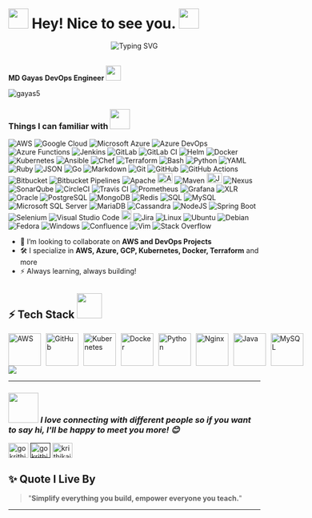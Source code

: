 <h1><img src="https://emojis.slackmojis.com/emojis/images/1531849430/4246/blob-sunglasses.gif?1531849430" width="40"/> Hey! Nice to see you. <img src="https://media.giphy.com/media/12oufCB0MyZ1Go/giphy.gif" width="40"></h1>

<p align="center">
  <img src="https://readme-typing-svg.herokuapp.com?font=Fira+Code&size=24&pause=1000&color=FF0000&width=700&lines=Welcome+to+Gayas's+GitHub+Profile!;Empowering+Cloud%2C+DevOps%2C+Kubernetes+Learners!;Let's+Simplify+Tech+Together+🚀" alt="Typing SVG" />
</p>

<p> </br> <b>MD Gayas</b> <b>DevOps Engineer</b> <img src="https://www.pinclipart.com/picdir/big/47-476312_india-transparent-clipart-indian-flag-logo-png.png" width="30"/> </p>
<p align="left"> <img src="https://komarev.com/ghpvc/?username=gayas5&label=Profile%20views&color=0e75b6&style=flat" alt="gayas5" /> </p>
<h3>Things I can familiar with <img src="https://media.giphy.com/media/WUlplcMpOCEmTGBtBW/giphy.gif" width="40"> </h3>

<p>
  <img alt="AWS" src="https://custom-icon-badges.demolab.com/badge/AWS-%23FF9900.svg?logo=aws&logoColor=white" />
  <img alt="Google Cloud" src="https://img.shields.io/badge/Google%20Cloud-%234285F4.svg?logo=google-cloud&logoColor=white"  />
  <img alt="Microsoft Azure" src="https://custom-icon-badges.demolab.com/badge/Microsoft%20Azure-0089D6?logo=msazure&logoColor=white"  />
  <img alt="Azure DevOps" src="https://custom-icon-badges.demolab.com/badge/Azure%20DevOps-0078D7?logo=azure-devops-white&logoColor=fff" />
  <img alt="Azure Functions" src="https://custom-icon-badges.demolab.com/badge/Azure%20Functions-0078D7?logo=azure-functions&logoColor=fff" />
  <img alt="Jenkins" src="https://img.shields.io/badge/-Jenkins-D24939?style=flat-square&logo=jenkins&logoColor=white" />
  <img alt="GitLab" src="https://img.shields.io/badge/GitLab-FC6D26?logo=gitlab&logoColor=fff" />
  <img alt="GitLab CI" src="https://img.shields.io/badge/GitLab%20CI-FC6D26?logo=gitlab&logoColor=fff" />
  <img alt="Helm" src="https://img.shields.io/badge/Helm-0F1689?logo=helm&logoColor=fff" />
  <img alt="Docker" src="https://img.shields.io/badge/-Docker-46a2f1?style=flat-square&logo=docker&logoColor=white" />
  <img alt="Kubernetes" src="https://img.shields.io/badge/-Kubernetes-326CE5?style=flat-square&logo=kubernetes&logoColor=white" />
  <img alt="Ansible" src="https://img.shields.io/badge/-Ansible-EE0000?style=flat-square&logo=ansible&logoColor=white" />
  <img alt="Chef" src="https://img.shields.io/badge/-Chef-8B0000?style=flat-square&logo=chef&logoColor=white" />
  <img alt="Terraform" src="https://img.shields.io/badge/-Terraform-623CE4?style=flat-square&logo=terraform&logoColor=white" />
  <img alt="Bash" src="https://img.shields.io/badge/Bash-4EAA25?logo=gnubash&logoColor=fff" />
  <img alt="Python" src="https://img.shields.io/badge/Python-14354C.svg?logo=python&logoColor=white" />
  <img alt="YAML" src="https://img.shields.io/badge/YAML-CB171E?logo=yaml&logoColor=fff" />
  <img alt="Ruby" src="https://img.shields.io/badge/Ruby-%23CC342D.svg?&logo=ruby&logoColor=white" />
  <img alt="JSON" src="https://img.shields.io/badge/JSON-000?logo=json&logoColor=fff" />
  <img alt="Go" src="https://img.shields.io/badge/Go-%2300ADD8.svg?&logo=go&logoColor=white" />
  <img alt="Markdown" src="https://img.shields.io/badge/Markdown-000000.svg?logo=markdown&logoColor=white" />
  <img alt="Git" src="https://img.shields.io/badge/-Git-F05032?style=flat-square&logo=git&logoColor=white" />
  <img alt="GitHub" src="https://img.shields.io/badge/-GitHub-181717?style=flat-square&logo=github&logoColor=white" />
  <img alt="GitHub Actions" src="https://img.shields.io/badge/-GitHub_Actions-2088FF?style=flat-square&logo=github-actions&logoColor=white" />
  <img alt="Bitbucket" src="https://img.shields.io/badge/-Bitbucket-0052CC?style=flat-square&logo=bitbucket&logoColor=white" />
  <img alt="Bitbucket Pipelines" src="https://img.shields.io/badge/Bitbucket_Pipelines-0052CC?logo=bitbucket&logoColor=white"  />
  <img alt="Apache" src="https://img.shields.io/badge/Apache-E25A1C?logo=apache&logoColor=fff"  />
  <img alt="Apache Tomcat" src="https://cdn.jsdelivr.net/gh/homarr-labs/dashboard-icons/svg/apache-tomcat.svg
?logo=msazure&logoColor=white" width="30" height="20"  />
  <img alt="Maven" src="https://img.shields.io/badge/Maven-E25A1C?logo=maven&logoColor=fff"  />
  <img alt="JFROG" src="https://cdn.jsdelivr.net/gh/homarr-labs/dashboard-icons/svg/jfrog.svg?logo=jfrog5&logoColor=white" width="30" height="20"  />
  <img alt="Nexus" src="https://img.shields.io/badge/NEXUS-%23E34F26.svg?logo=nexus5&logoColor=white"  />
  <img alt="SonarQube" src="https://img.shields.io/badge/SonarQube-126ED3?logo=sonarqube&logoColor=fff" />
  <img alt="CircleCI" src="https://img.shields.io/badge/-CircleCI-343434?style=flat-square&logo=circleci&logoColor=white" />
  <img alt="Travis CI" src="https://img.shields.io/badge/-Travis_CI-3EAAE3?style=flat-square&logo=travis-ci&logoColor=white" />
  <img alt="Prometheus" src="https://img.shields.io/badge/-Prometheus-E6522C?style=flat-square&logo=prometheus&logoColor=white" />
  <img alt="Grafana" src="https://img.shields.io/badge/-Grafana-F46800?style=flat-square&logo=grafana&logoColor=white" />
  <img alt="XLR" src="https://img.shields.io/badge/-XLR-3C3C3C?style=flat-square&logo=xlr&logoColor=white" />
  <img alt="Oracle" src="https://custom-icon-badges.demolab.com/badge/Oracle-F80000?logo=oracle&logoColor=fff" />
  <img alt="PostgreSQL" src ="https://img.shields.io/badge/PostgreSQL-316192.svg?logo=postgresql&logoColor=white" />
  <img alt="MongoDB" src ="https://img.shields.io/badge/MongoDB-4ea94b.svg?logo=mongodb&logoColor=white" />
  <img alt="Redis" src="https://img.shields.io/badge/Redis-%23DD0031.svg?logo=redis&logoColor=white" />
  <img alt="SQL" src="https://custom-icon-badges.herokuapp.com/badge/SQL-025E8C.svg?logo=database&logoColor=white" />
  <img alt="MySQL" src="https://img.shields.io/badge/MySQL-00f.svg?logo=mysql&logoColor=white" />
  <img alt="Microsoft SQL Server" src="https://custom-icon-badges.demolab.com/badge/Microsoft%20SQL%20Server-CC2927?logo=mssqlserver-white&logoColor=white"  />
  <img alt="MariaDB" src="https://img.shields.io/badge/MariaDB-003545?logo=mariadb&logoColor=white" />
  <img alt="Cassandra" src="https://img.shields.io/badge/Cassandra-%231287B1.svg?logo=apache-cassandra&logoColor=white" />
  <img alt="NodeJS" src="https://img.shields.io/badge/Node.js-6DA55F?logo=node.js&logoColor=white" />
  <img alt="Spring Boot" src="https://img.shields.io/badge/Spring%20Boot-6DB33F?logo=springboot&logoColor=fff" />
  <img alt="Selenium" src="https://img.shields.io/badge/Selenium-43B02A?logo=selenium&logoColor=fff" />
  <img alt="Visual Studio Code" src="https://img.shields.io/badge/Visual%20Studio%20Code-0078d7.svg?logo=visual-studio-code&logoColor=white" />
  <img alt="Remedy" src="https://seeklogo.com/images/B/bmc-remedy-logo-CDAE385B52-seeklogo.com.png" width="20" />
  <img alt="Jira" src="https://img.shields.io/badge/Jira-0052CC?logo=jira&logoColor=fff" />
  <img alt="Linux" src="https://img.shields.io/badge/Linux-FCC624?logo=linux&logoColor=black" />
  <img alt="Ubuntu" src="https://img.shields.io/badge/Ubuntu-E95420?logo=ubuntu&logoColor=white" />
  <img alt="Debian" src="https://img.shields.io/badge/Debian-A81D33?logo=debian&logoColor=fff" />
  <img alt="Fedora" src="https://img.shields.io/badge/Fedora-51A2DA?logo=fedora&logoColor=fff" />
  <img alt="Windows" src="https://custom-icon-badges.demolab.com/badge/Windows-0078D6?logo=windows11&logoColor=white" />
  <img alt="Confluence" src="https://img.shields.io/badge/Confluence-172B4D?logo=confluence&logoColor=fff" />
  <img alt="Vim" src="https://img.shields.io/badge/Vim-%2311AB00.svg?logo=vim&logoColor=white" />
  <img alt="Stack Overflow" src="https://img.shields.io/badge/-Stack%20Overflow-FE7A16?logo=stack-overflow&logoColor=white" />
</p>

- 🤩 I’m looking to collaborate on **AWS and DevOps Projects**
- 🛠️ I specialize in **AWS, Azure, GCP, Kubernetes, Docker, Terraform** and more
- ⚡ Always learning, always building!

## ⚡ Tech Stack <img src="https://media.giphy.com/media/VgCDAzcKvsR6OM0uWg/giphy.gif" width="50">

<div style="display: flex; flex-direction: row; gap: 10px;">
  <img src="https://techstack-generator.vercel.app/aws-icon.svg" alt="AWS" width="65" height="65" />
  <img src="https://techstack-generator.vercel.app/github-icon.svg" alt="GitHub" width="65" height="65" />
  <img src="https://techstack-generator.vercel.app/kubernetes-icon.svg" alt="Kubernetes" width="65" height="65" />
  <img src="https://techstack-generator.vercel.app/docker-icon.svg" alt="Docker" width="65" height="65" />
  <img src="https://techstack-generator.vercel.app/python-icon.svg" alt="Python" width="65" height="65" />
  <img src="https://techstack-generator.vercel.app/nginx-icon.svg" alt="Nginx" width="65" height="65" />
  <img src="https://techstack-generator.vercel.app/java-icon.svg" alt="Java" width="65" height="65" />
  <img src="https://techstack-generator.vercel.app/mysql-icon.svg" alt="MySQL" width="65" height="65" />
</div> <img src="https://skillicons.dev/icons?i=azure,gcp,terraform,linux,githubactions,spring,ansible,prometheus,grafana,git,maven,nginx,jenkins,gitlab,bash,go,postgres,redis,mongo" />

---

<h3 align="left"><img src="https://media.giphy.com/media/LnQjpWaON8nhr21vNW/giphy.gif" width="60"> <em><b>I love connecting with different people</b> so if you want to say <b>hi, I'll be happy to meet you more!</b> 😊</em></h3>
<p align="left">
<a href="https://www.linkedin.com/in/g-md-681b9824b/" target="blank"><img align="center" src="https://raw.githubusercontent.com/rahuldkjain/github-profile-readme-generator/master/src/images/icons/Social/linked-in-alt.svg" alt="gokrithikaiyer4" height="30" width="40" /></a>
<a href="" target="blank"><img align="center" src="https://raw.githubusercontent.com/rahuldkjain/github-profile-readme-generator/master/src/images/icons/Social/facebook.svg" alt="gokrithikaiyer4" height="30" width="40" /></a>
<a href="https://www.instagram.com/mr_gayas_546/" target="blank"><img align="center" src="https://raw.githubusercontent.com/rahuldkjain/github-profile-readme-generator/master/src/images/icons/Social/instagram.svg" alt="krithikaiyeer" height="30" width="40" /></a>
</p>

## ✨ Quote I Live By
> "**Simplify everything you build, empower everyone you teach.**"

---
